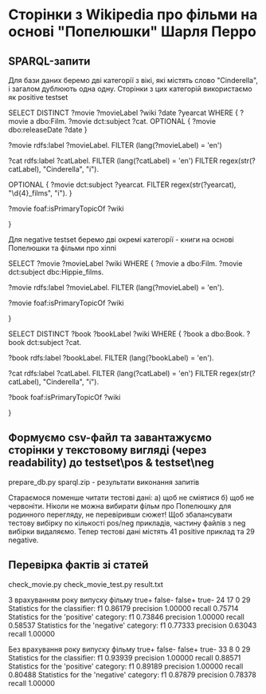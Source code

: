 # Сторінки з Wikipedia про фільми на основі "Попелюшки" Шарля Перро
## SPARQL-запити

Для бази даних беремо дві категорії з вікі, які містять слово "Cinderella", і загалом дублюють одна одну. 
Сторінки з цих категорій використаємо як positive testset

SELECT DISTINCT
?movie ?movieLabel ?wiki ?date ?yearcat
WHERE {
?movie a dbo:Film.
?movie dct:subject ?cat.
OPTIONAL { ?movie dbo:releaseDate ?date }

?movie rdfs:label ?movieLabel.
FILTER (lang(?movieLabel) = 'en')

?cat rdfs:label ?catLabel.
FILTER (lang(?catLabel) = 'en')
FILTER regex(str(?catLabel), "Cinderella", "i").

OPTIONAL 
{
?movie dct:subject ?yearcat.
FILTER regex(str(?yearcat), "\\d{4}_films", "i").
}

?movie foaf:isPrimaryTopicOf ?wiki

}

Для negative testset беремо дві окремі категорії - книги на основі Попелюшки та фільми про хіппі

SELECT 
?movie ?movieLabel ?wiki
WHERE {
?movie a dbo:Film.
?movie dct:subject dbc:Hippie_films.

?movie rdfs:label ?movieLabel.
FILTER (lang(?movieLabel) = 'en').

?movie foaf:isPrimaryTopicOf ?wiki

} 


SELECT DISTINCT
?book ?bookLabel ?wiki 
WHERE {
?book a dbo:Book.
?book dct:subject ?cat.

?book rdfs:label ?bookLabel.
FILTER (lang(?bookLabel) = 'en').

?cat rdfs:label ?catLabel.
FILTER (lang(?catLabel) = 'en')
FILTER regex(str(?catLabel), "Cinderella", "i").

?book foaf:isPrimaryTopicOf ?wiki

}

## Формуємо csv-файл та завантажуємо сторінки у текстовому вигляді (через readability) до testset\pos & testset\neg
prepare_db.py
sparql.zip - результати виконання запитів

Стараємося поменше читати тестові дані: а) щоб не сміятися б) щоб не червоніти. Ніколи не можна вибирати фільм про Попелюшку для родинного перегляду, не перевіривши сюжет!
Щоб збалансувати тестову вибірку по кількості pos/neg прикладів, частину файлів з neg вибірки видаляємо. Тепер тестові дані містять 41 positive приклад та 29 negative.

## Перевірка фактів зі статей
check_movie.py
check_movie_test.py
result.txt

З врахуванням року випуску фільму
true+   false-
false+  true-
24      17
0       29
Statistics for the classifier:          f1      0.86179 precision       1.00000 recall  0.75714
Statistics for the 'positive' category: f1      0.73846 precision       1.00000 recall  0.58537
Statistics for the 'negative' category: f1      0.77333 precision       0.63043 recall  1.00000

Без врахування року випуску фільму
true+   false-
false+  true-
33      8
0       29
Statistics for the classifier:          f1      0.93939 precision       1.00000 recall  0.88571
Statistics for the 'positive' category: f1      0.89189 precision       1.00000 recall  0.80488
Statistics for the 'negative' category: f1      0.87879 precision       0.78378 recall  1.00000 


